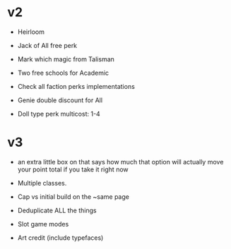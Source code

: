 # v2
- Heirloom
- Jack of All free perk
- Mark which magic from Talisman

- Two free schools for Academic
- Check all faction perks implementations

- Genie double discount for All

- Doll type perk multicost: 1-4

# v3

- an extra little box on that says how much that option will actually move your point total if you take it right now

- Multiple classes.
- Cap vs initial build on the ~same page
- Deduplicate ALL the things
- Slot game modes
- Art credit (include typefaces)
